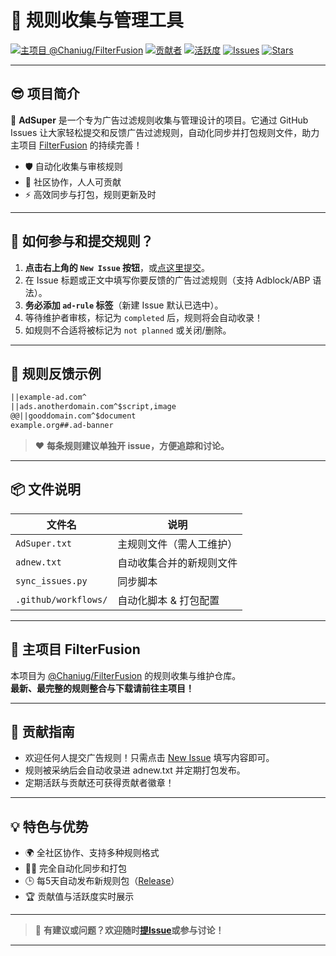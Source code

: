 # 🚀 规则收集与管理工具

[![主项目 @Chaniug/FilterFusion](https://img.shields.io/badge/Main%20Project-FilterFusion-blue?logo=github)](https://github.com/Chaniug/FilterFusion)
[![贡献者](https://img.shields.io/github/contributors/Chaniug/AdSuper)](https://github.com/Chaniug/AdSuper/graphs/contributors)
[![活跃度](https://img.shields.io/github/commit-activity/m/Chaniug/AdSuper)](https://github.com/Chaniug/AdSuper/commits/master)
[![Issues](https://img.shields.io/github/issues/Chaniug/AdSuper)](https://github.com/Chaniug/AdSuper/issues)
[![Stars](https://img.shields.io/github/stars/Chaniug/AdSuper?style=social)](https://github.com/Chaniug/AdSuper/stargazers)

---

## 😎 项目简介

🎯 **AdSuper** 是一个专为广告过滤规则收集与管理设计的项目。它通过 GitHub Issues 让大家轻松提交和反馈广告过滤规则，自动化同步并打包规则文件，助力主项目 [FilterFusion](https://github.com/Chaniug/FilterFusion) 的持续完善！

- 🛡️ 自动化收集与审核规则
- 🤝 社区协作，人人可贡献
- ⚡ 高效同步与打包，规则更新及时

---

## 📝 如何参与和提交规则？

1. **点击右上角的 `New Issue` 按钮**，或[点这里提交](https://github.com/Chaniug/AdSuper/issues/new?labels=ad-rule)。
2. 在 Issue 标题或正文中填写你要反馈的广告过滤规则（支持 Adblock/ABP 语法）。
3. **务必添加 `ad-rule` 标签**（新建 Issue 默认已选中）。
4. 等待维护者审核，标记为 `completed` 后，规则将会自动收录！
5. 如规则不合适将被标记为 `not planned` 或关闭/删除。

---

## 🧩 规则反馈示例

```txt
||example-ad.com^
||ads.anotherdomain.com^$script,image
@@||gooddomain.com^$document
example.org##.ad-banner
```

> ❤️ **每条规则建议单独开 issue，方便追踪和讨论。**

---

## 📦 文件说明

| 文件名              | 说明                       |
|---------------------|----------------------------|
| `AdSuper.txt`       | 主规则文件（需人工维护）   |
| `adnew.txt`         | 自动收集合并的新规则文件   |
| `sync_issues.py`    | 同步脚本                   |
| `.github/workflows/`| 自动化脚本 & 打包配置      |

---

## 🔗 主项目 FilterFusion

本项目为 [@Chaniug/FilterFusion](https://github.com/Chaniug/FilterFusion) 的规则收集与维护仓库。  
**最新、最完整的规则整合与下载请前往主项目！**

---

## 🤗 贡献指南

- 欢迎任何人提交广告规则！只需点击 [New Issue](https://github.com/Chaniug/AdSuper/issues/new?labels=ad-rule) 填写内容即可。
- 规则被采纳后会自动收录进 adnew.txt 并定期打包发布。
- 定期活跃与贡献还可获得贡献者徽章！

---

## 💡 特色与优势

- 🌍 全社区协作、支持多种规则格式
- 🧑‍💻 完全自动化同步和打包
- 🕒 每5天自动发布新规则包（[Release](https://github.com/Chaniug/AdSuper/releases)）
- 🏆 贡献值与活跃度实时展示

---

> 📢 **有建议或问题？欢迎随时[提Issue](https://github.com/Chaniug/AdSuper/issues)或参与讨论！**

---
